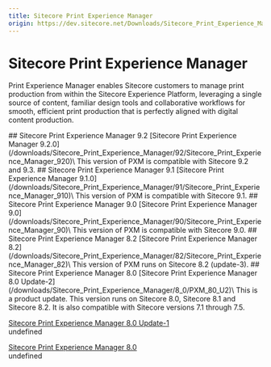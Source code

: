 ```yaml
---
title: Sitecore Print Experience Manager
origin: https://dev.sitecore.net/Downloads/Sitecore_Print_Experience_Manager.aspx
---
```


# Sitecore Print Experience Manager

Print Experience Manager enables Sitecore customers to manage print production from within the Sitecore Experience Platform, leveraging a single source of content, familiar design tools and collaborative workflows for smooth, efficient print production that is perfectly aligned with digital content production.

<Card variant='outlineRaised' px={0} mb={8}>
<CardHeader>
## Sitecore Print Experience Manager 9.2
</CardHeader>
<CardBody>
[Sitecore Print Experience Manager 9.2.0](/downloads/Sitecore_Print_Experience_Manager/92/Sitecore_Print_Experience_Manager_920)\
This version of PXM is compatible with Sitecore 9.2 and 9.3.


</CardBody>          
</Card>
<Card variant='outlineRaised' px={0} mb={8}>
<CardHeader>
## Sitecore Print Experience Manager 9.1
</CardHeader>
<CardBody>
[Sitecore Print Experience Manager 9.1.0](/downloads/Sitecore_Print_Experience_Manager/91/Sitecore_Print_Experience_Manager_910)\
This version of PXM is compatible with Sitecore 9.1.


</CardBody>          
</Card>
<Card variant='outlineRaised' px={0} mb={8}>
<CardHeader>
## Sitecore Print Experience Manager 9.0
</CardHeader>
<CardBody>
[Sitecore Print Experience Manager 9.0](/downloads/Sitecore_Print_Experience_Manager/90/Sitecore_Print_Experience_Manager_90)\
This version of PXM is compatible with Sitecore 9.0.


</CardBody>          
</Card>
<Card variant='outlineRaised' px={0} mb={8}>
<CardHeader>
## Sitecore Print Experience Manager 8.2
</CardHeader>
<CardBody>
[Sitecore Print Experience Manager 8.2](/downloads/Sitecore_Print_Experience_Manager/82/Sitecore_Print_Experience_Manager_82)\
This version of PXM runs on Sitecore 8.2 (update-3).


</CardBody>          
</Card>
<Card variant='outlineRaised' px={0} mb={8}>
<CardHeader>
## Sitecore Print Experience Manager 8.0
</CardHeader>
<CardBody>
[Sitecore Print Experience Manager 8.0 Update-2](/downloads/Sitecore_Print_Experience_Manager/8_0/PXM_80_U2)\
This is a product update. This version runs on Sitecore 8.0, Sitecore 8.1 and Sitecore 8.2. It is also compatible with Sitecore versions 7.1 through 7.5.

[Sitecore Print Experience Manager 8.0 Update-1](/downloads/Sitecore_Print_Experience_Manager/8_0/PXM_80_U1)\
undefined

[Sitecore Print Experience Manager 8.0](/downloads/Sitecore_Print_Experience_Manager/8_0/Sitecore_Print_Experience_Manager_for_8_0)\
undefined


</CardBody>          
</Card>